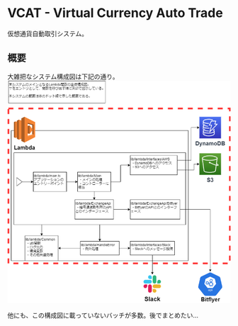 # VCAT - Virtual Currency Auto Trade

仮想通貨自動取引システム。

## 概要

大雑把なシステム構成図は下記の通り。
![システム構成図](docs/img/SystemConfiguration.png)

他にも、この構成図に載っていないバッチが多数。後でまとめたい…

